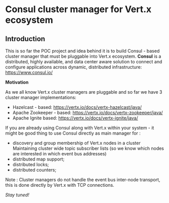 # Consul cluster manager for Vert.x ecosystem #

**Introduction**
-
This is so far the POC project and idea behind it is to build Consul - based cluster manager that must be pluggable into Vert.x ecosystem. **Consul** is a distributed, highly available, and data center aware solution to connect and configure applications across dynamic, distributed infrastructure: https://www.consul.io/ 

**Motivation**

As we all know Vert.x cluster managers are pluggable and so far we have 3 cluster manager implementations: 

- Hazelcast - based: https://vertx.io/docs/vertx-hazelcast/java/
- Apache Zookeeper - based: https://vertx.io/docs/vertx-zookeeper/java/  
- Apache Ignite based: https://vertx.io/docs/vertx-ignite/java/

If you are already using Consul along with Vert.x within your system - it might be good thing to use Consul directly as main manager for : 
- discovery and group membership of Vert.x nodes in a cluster
Maintaining cluster wide topic subscriber lists (so we know which nodes are interested in which event bus addresses)
- distributed map support;
- distributed locks;
- distributed counters;   

Note : Cluster managers do not handle the event bus inter-node transport, this is done directly by Vert.x with TCP connections.

*Stay tuned!* 